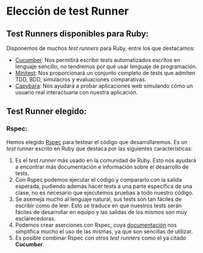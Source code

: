 # Elección de test Runner
## Test Runners disponibles para Ruby:
Disponemos de muchos _test runners_ para Ruby, entre los que destacamos:
* [Cucumber](https://github.com/cucumber/cucumber-ruby): Nos permitirá escribir tests automatizados escritos en lenguaje sencillo, no tendremos por qué usar lenguaje de programación.
* [Minitest](https://rubygems.org/gems/minitest/versions/5.8.4): Nos proporcionará un conjunto completo de tests que admiten TDD, BDD, simulacros y evaluaciones comparativas.
* [Capybara](https://github.com/teamcapybara/capybara): Nos ayudará a probar aplicaciones web simulando cómo un usuario real interactuaría con nuestra aplicación.

## Test Runner elegido:
### Rspec:
Hemos elegido [Rspec](http://rspec.info/) para testear el código que desarrollaremos. Es un _test runner_ escrito en Ruby que destaca por las siguientes características:
1. Es el _test runner_ más usado en la comunidad de Ruby. Esto nos ayudará a encontrar más documentación e información sobre el desarrollo de tests.
2. Con Rspec podemos ejecutar el código y compararlo con la salida esperada, pudiendo además hacer tests a una parte específica de una clase, no es necesario que ejecutemos pruebas a todo nuestro código.
3. Se asemeja mucho al lenguaje natural, sus tests son tan fáciles de escribir como de leer. Esto se traduce en que nuestros tests serán fáciles de desarrollar en equipo y las salidas de los mismos son muy esclarecedoras.
4. Podemos crear aserciones con Rspec, cuya [documentación](https://relishapp.com/rspec/rspec-expectations/docs/built-in-matchers) nos simplifica mucho el uso de las mismas, ya que son sencillas de utilizar.
5. Es posible combinar Rspec con otros _test runners_ como el ya citado **Cucumber**.
